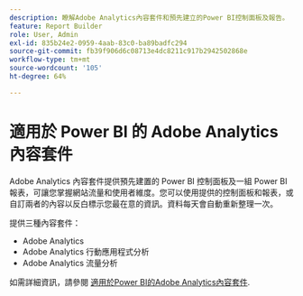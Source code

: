 ```yaml
---
description: 瞭解Adobe Analytics內容套件和預先建立的Power BI控制面板及報告。
feature: Report Builder
role: User, Admin
exl-id: 835b24e2-0959-4aab-83c0-ba89badfc294
source-git-commit: fb39f906d6c08713e4dc8211c917b2942502868e
workflow-type: tm+mt
source-wordcount: '105'
ht-degree: 64%

---
```


# 適用於 Power BI 的 Adobe Analytics 內容套件

Adobe Analytics 內容套件提供預先建置的 Power BI 控制面板及一組 Power BI 報表，可讓您掌握網站流量和使用者維度。您可以使用提供的控制面板和報表，或自訂兩者的內容以反白標示您最在意的資訊。資料每天會自動重新整理一次。

提供三種內容套件：

* Adobe Analytics
* Adobe Analytics 行動應用程式分析
* Adobe Analytics 流量分析

如需詳細資訊，請參閱 [適用於Power BI的Adobe Analytics內容套件](https://powerbi.microsoft.com/zh-tw/documentation/powerbi-content-pack-adobe-analytics/).
